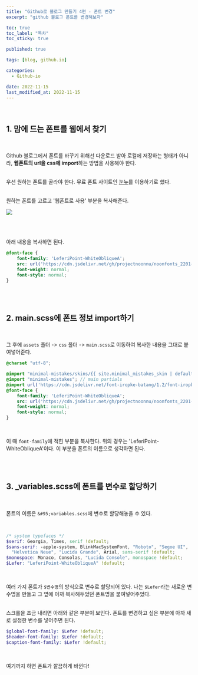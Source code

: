 ```yaml
---
title: "Github로 블로그 만들기 4편 - 폰트 변경"
excerpt: "github 블로그 폰트를 변경해보자"

toc: true
toc_label: "목차"
toc_sticky: true

published: true

tags: [blog, github.io]

categories:
  - Github-io

date: 2022-11-15
last_modified_at: 2022-11-15
---
```


<br>

## 1. 맘에 드는 폰트를 웹에서 찾기

<br>

Github 블로그에서 폰트를 바꾸기 위해선 다운로드 받아 로컬에 저장하는 형태가 아니라, **웹폰트의 url을 css에 import**하는 방법을 사용해야 한다. <br><br>

우선 원하는 폰트를 골라야 한다. 무료 폰트 사이트인 [눈누](https://noonnu.cc/)를 이용하기로 했다. <br><br>

원하는 폰트를 고르고 '웹폰트로 사용' 부분을 복사해준다. <br>

<img src= "https://user-images.githubusercontent.com/115082062/201917461-4e10344a-4e9b-4a81-b4ee-ac40f31de991.JPG">

<br><br>

아래 내용을 복사하면 된다.
<br>

```scss
@font-face {
    font-family: 'LeferiPoint-WhiteObliqueA';
    src: url('https://cdn.jsdelivr.net/gh/projectnoonnu/noonfonts_2201-2@1.0/LeferiPoint-WhiteObliqueA.woff') format('woff');
    font-weight: normal;
    font-style: normal;
}
```
<br><br>

## 2. main.scss에 폰트 정보 import하기

<br>

그 후에 `assets` 폴더 -> `css` 폴더 -> `main.scss`로 이동하여 복사한 내용을 그대로 붙여넣어준다. <br>

```scss
@charset "utf-8";

@import "minimal-mistakes/skins/{{ site.minimal_mistakes_skin | default: 'default' }}"; // skin
@import "minimal-mistakes"; // main partials
@import url('https://cdn.jsdelivr.net/font-iropke-batang/1.2/font-iropke-batang.css');
@font-face {
    font-family: 'LeferiPoint-WhiteObliqueA';
    src: url('https://cdn.jsdelivr.net/gh/projectnoonnu/noonfonts_2201-2@1.0/LeferiPoint-WhiteObliqueA.woff') format('woff');
    font-weight: normal;
    font-style: normal;
}
```

<br>

이 때 `font-family`에 적힌 부분을 복사한다. 위의 경우는 'LeferiPoint-WhiteObliqueA'이다. 이 부분을 폰트의 이름으로 생각하면 된다.

<br><br> 

## 3. &#95;variables.scss에 폰트를 변수로 할당하기
<br>

폰트의 이름은 `&#95;variables.scss`에 변수로 할당해놓을 수 있다.

<br>

```scss
/* system typefaces */
$serif: Georgia, Times, serif !default;
$sans-serif: -apple-system, BlinkMacSystemFont, "Roboto", "Segoe UI",
  "Helvetica Neue", "Lucida Grande", Arial, sans-serif !default;
$monospace: Monaco, Consolas, "Lucida Console", monospace !default;
$Lefer: "LeferiPoint-WhiteObliqueA" !default;
```

<br>

여러 가지 폰트가 `$변수명`의 방식으로 변수로 할당되어 있다. 나는 `$Lefer`라는 새로운 변수명을 만들고 그 옆에 아까 복사해두었던 폰트명을 붙여넣어주었다.<br><br>

스크롤을 조금 내리면 아래와 같은 부분이 보인다. 폰트를 변경하고 싶은 부분에 아까 새로 설정한 변수를 넣어주면 된다. <br>

```scss
$global-font-family: $Lefer !default;
$header-font-family: $Lefer !default;
$caption-font-family: $Lefer !default;
```

<br>

여기까지 하면 폰트가 깔끔하게 바뀐다!
<br>